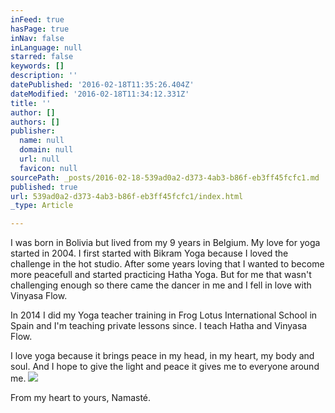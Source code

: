 ```yaml
---
inFeed: true
hasPage: true
inNav: false
inLanguage: null
starred: false
keywords: []
description: ''
datePublished: '2016-02-18T11:35:26.404Z'
dateModified: '2016-02-18T11:34:12.331Z'
title: ''
author: []
authors: []
publisher:
  name: null
  domain: null
  url: null
  favicon: null
sourcePath: _posts/2016-02-18-539ad0a2-d373-4ab3-b86f-eb3ff45fcfc1.md
published: true
url: 539ad0a2-d373-4ab3-b86f-eb3ff45fcfc1/index.html
_type: Article

---
```

I was born in Bolivia but lived from my 9 years in Belgium. My love 
for yoga started in 2004\. I first started with Bikram Yoga because I 
loved the challenge in the hot studio. After some years loving that I 
wanted to become more peacefull and started practicing Hatha Yoga. But 
for me that wasn't challenging enough so there came the dancer in me and
I fell in love with Vinyasa Flow.

In 2014 I did my Yoga teacher training in Frog Lotus International 
School in Spain and I'm teaching private lessons since. I teach Hatha 
and Vinyasa Flow.

I love yoga because it brings peace in my head, in my heart, my body 
and soul. And I hope to give the light and peace it gives me to everyone
around me.
![](https://the-grid-user-content.s3-us-west-2.amazonaws.com/12bc5b11-7202-4c3f-9562-d26fa07b286f.JPG)

From my heart to yours, Namasté.